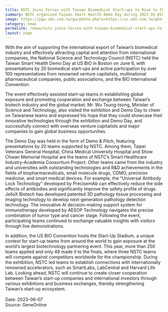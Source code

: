 ```yaml
---
title: NSTC Joins Forces with Taiwan Biomedical Start-ups to Rise to the World Stage, Showcasing Innovations at US BIO’s Demo Day
summary: NSTC organized Taiwan Smart Health Demo Day during 2023 US BIO, where 20 start-up companies showcased Taiwan's capabilities in biomedical innovation.
image: https://pgw.udn.com.tw/gw/photo.php?u=https://uc.udn.com.tw/photo/2023/06/09/draft/22534110.jpg&x=0&y=0&sw=0&sh=0&sl=W&fw=800&exp=3600&w=465&nt=1
category: news
permalink: /news/nstc-joins-forces-with-taiwan-biomedical-start-ups-to-rise-to-the-world-stage-showcasing-innovations-at-us-bios-demo-day/
layout: page
---
```

With the aim of supporting the international export of Taiwan’s biomedical industry and effectively attracting capital and attention from international companies, the National Science and Technology Council (NSTC) held the Taiwan Smart Health Demo Day at US BIO in Boston on June 6, with presentations by 20 biomedical start-ups and active participation by over 100 representatives from renowned venture capitalists, multinational pharmaceutical companies, public associations, and the BIO International Convention.

The event effectively assisted start-up teams in establishing global exposure and promoting cooperation and exchange between Taiwan’s biotech industry and the global market. Mr. Wu Tsung-tsong, Minister of Science and Technology, also visited the exhibition and Demo Day to cheer on Taiwanese teams and expressed his hope that they could showcase their innovative technologies through the exhibition and Demo Day, and successfully connect with overseas venture capitalists and major companies to gain global business opportunities.

The Demo Day was held in the form of Demo & Pitch, featuring presentations by 20 teams supported by NSTC. Among them, Taipei Veterans General Hospital, China Medical University Hospital and Show Chwan Memorial Hospital are the teams of NSTC’s Smart Healthcare Industry-Academia Consortium Project. Other teams came from the industry and universities with outstanding technologies and R&D achievements in the fields of biopharmaceuticals, small molecule drugs, CDMO, precision medicine, and smart medical devices. For example, the “Universal Antibody Lock Technology” developed by PrecisemAb can effectively reduce the side effects of antibodies and significantly improve the safety profile of drugs. JelloX Biotech has developed patented 3D pathology tissue processing and imaging technology to develop next-generation pathology detection technology. The innovative AI decision-making support system for immunotherapy developed by AESOP Technology navigates the precise combination of tumor type and cancer stage. Following the event, participating teams continued to exchange valuable insights with visitors through live demonstrations.

In addition, the US BIO Convention hosts the Start-Up Stadium, a unique contest for start-up teams from around the world to gain exposure at the world’s largest biotechnology partnering event. This year, more than 250 teams applied and only 48 made it to the finals, where three NSTC teams will compete against competitors worldwide for the championship. During the exhibition, NSTC led teams to establish connections with internationally renowned accelerators, such as SmartLabs, LabCentral and Harvard Life Lab. Looking ahead, NSTC will continue to create closer cooperation between Taiwan’s start-up companies and international investors through various exhibitions and business exchanges, thereby strengthening Taiwan’s start-up ecosystem.
<br/>
<br/>
Date: 2023-06-07
<br/>
Source: GeneOnline

